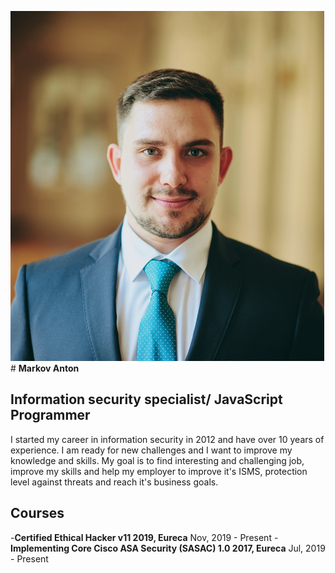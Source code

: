 ![Anton Markov](./photo.png) # **Markov Anton**
## Information security specialist/ JavaScript Programmer

I started my career in information security in 2012 and have over 10 years of experience. I am ready for new challenges and I want to improve my knowledge and skills. My goal is to find interesting and challenging job, improve my skills and help my employer to improve it's ISMS, protection level against threats and reach it's business goals.

## Courses
-**Certified Ethical Hacker v11 2019, Eureca**
Nov, 2019 - Present
-**Implementing Core Cisco ASA Security (SASAC) 1.0 2017, Eureca**
Jul, 2019 - Present